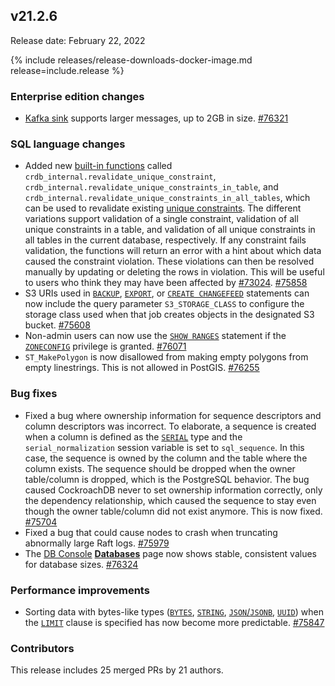## v21.2.6

Release date: February 22, 2022

{% include releases/release-downloads-docker-image.md release=include.release %}

<h3 id="v21-2-6-enterprise-edition-changes">Enterprise edition changes</h3>

- [Kafka sink](https://www.cockroachlabs.com/docs/v21.2/changefeed-sinks#kafka) supports larger messages, up to 2GB in size. [#76321][#76321]

<h3 id="v21-2-6-sql-language-changes">SQL language changes</h3>

- Added new [built-in functions](https://www.cockroachlabs.com/docs/v21.2/functions-and-operators#built-in-functions) called `crdb_internal.revalidate_unique_constraint`, `crdb_internal.revalidate_unique_constraints_in_table`, and `crdb_internal.revalidate_unique_constraints_in_all_tables`, which can be used to revalidate existing [unique constraints](https://www.cockroachlabs.com/docs/v21.2/unique). The different variations support validation of a single constraint, validation of all unique constraints in a table, and validation of all unique constraints in all tables in the current database, respectively. If any constraint fails validation, the functions will return an error with a hint about which data caused the constraint violation. These violations can then be resolved manually by updating or deleting the rows in violation. This will be useful to users who think they may have been affected by [#73024][#73024]. [#75858][#75858]
- S3 URIs used in [`BACKUP`](https://www.cockroachlabs.com/docs/v21.2/backup), [`EXPORT`](https://www.cockroachlabs.com/docs/v21.2/export), or [`CREATE CHANGEFEED`](https://www.cockroachlabs.com/docs/v21.2/create-changefeed) statements can now include the query parameter `S3_STORAGE_CLASS` to configure the storage class used when that job creates objects in the designated S3 bucket. [#75608][#75608]
- Non-admin users can now use the [`SHOW RANGES`](https://www.cockroachlabs.com/docs/v21.2/show-ranges) statement if the [`ZONECONFIG`](https://www.cockroachlabs.com/docs/v21.2/grant#supported-privileges) privilege is granted. [#76071][#76071]
- `ST_MakePolygon` is now disallowed from making empty polygons from empty linestrings. This is not allowed in PostGIS. [#76255][#76255]

<h3 id="v21-2-6-bug-fixes">Bug fixes</h3>

- Fixed a bug where ownership information for sequence descriptors and column descriptors was incorrect. To elaborate, a sequence is created when a column is defined as the [`SERIAL`](https://www.cockroachlabs.com/docs/v21.2/serial) type and the `serial_normalization` session variable is set to `sql_sequence`. In this case, the sequence is owned by the column and the table where the column exists. The sequence should be dropped when the owner table/column is dropped, which is the PostgreSQL behavior. The bug caused CockroachDB never to set ownership information correctly, only the dependency relationship, which caused the sequence to stay even though the owner table/column did not exist anymore. This is now fixed. [#75704][#75704]
- Fixed a bug that could cause nodes to crash when truncating abnormally large Raft logs. [#75979][#75979]
- The [DB Console](https://www.cockroachlabs.com/docs/v21.2/ui-overview) [**Databases**](https://www.cockroachlabs.com/docs/v21.2/ui-databases-page) page now shows stable, consistent values for database sizes. [#76324][#76324]

<h3 id="v21-2-6-performance-improvements">Performance improvements</h3>

- Sorting data with bytes-like types ([`BYTES`](https://www.cockroachlabs.com/docs/v21.2/bytes), [`STRING`](https://www.cockroachlabs.com/docs/v21.2/string), [`JSON`/`JSONB`](https://www.cockroachlabs.com/docs/v21.2/jsonb), [`UUID`](https://www.cockroachlabs.com/docs/v21.2/uuid)) when the [`LIMIT`](https://www.cockroachlabs.com/docs/v21.2/limit-offset) clause is specified has now become more predictable. [#75847][#75847]

<h3 id="v21-2-6-contributors">Contributors</h3>

This release includes 25 merged PRs by 21 authors.

[#75608]: https://github.com/cockroachdb/cockroach/pull/75608
[#73024]: https://github.com/cockroachdb/cockroach/issues/73024
[#75704]: https://github.com/cockroachdb/cockroach/pull/75704
[#75847]: https://github.com/cockroachdb/cockroach/pull/75847
[#75858]: https://github.com/cockroachdb/cockroach/pull/75858
[#75893]: https://github.com/cockroachdb/cockroach/pull/75893
[#75979]: https://github.com/cockroachdb/cockroach/pull/75979
[#76071]: https://github.com/cockroachdb/cockroach/pull/76071
[#76250]: https://github.com/cockroachdb/cockroach/pull/76250
[#76255]: https://github.com/cockroachdb/cockroach/pull/76255
[#76321]: https://github.com/cockroachdb/cockroach/pull/76321
[#76324]: https://github.com/cockroachdb/cockroach/pull/76324
